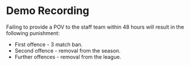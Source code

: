 # Demo Recording
Failing to provide a POV to the staff team within 48 hours will result in the following punishment:
- First offence - 3 match ban.
- Second offence - removal from the season.
- Further offences - removal from the league.